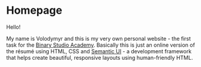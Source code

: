 # Homepage

Hello! 

My name is Volodymyr and this is my very own personal website - the first task for the [Binary Studio Academy](https://academy.binary-studio.com/). 
Basically this is just an online version of the résumé using HTML, CSS and [Semantic UI](https://github.com/Semantic-Org/Semantic-UI) - a development framework that helps create beautiful, responsive layouts using human-friendly HTML.
